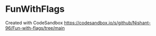 # FunWithFlags
Created with CodeSandbox
https://codesandbox.io/s/github/Nishant-96/Fun-with-flags/tree/main

